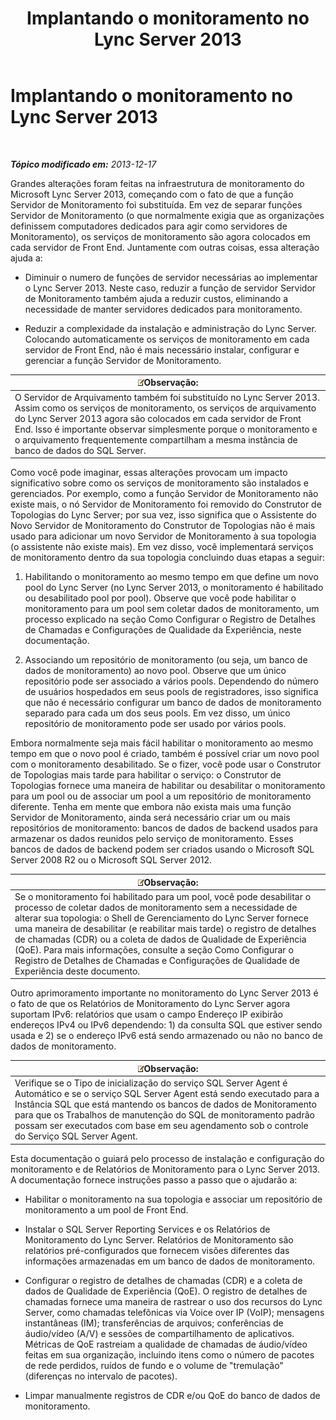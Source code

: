 ﻿---
title: Implantando o monitoramento no Lync Server 2013
TOCTitle: Implantando o monitoramento no Lync Server 2013
ms:assetid: 117f4a3e-0670-4388-a553-b9854921145f
ms:mtpsurl: https://technet.microsoft.com/pt-br/library/Gg398199(v=OCS.15)
ms:contentKeyID: 49305926
ms.date: 05/19/2016
mtps_version: v=OCS.15
ms.translationtype: HT
---

# Implantando o monitoramento no Lync Server 2013

 

_**Tópico modificado em:** 2013-12-17_

Grandes alterações foram feitas na infraestrutura de monitoramento do Microsoft Lync Server 2013, começando com o fato de que a função Servidor de Monitoramento foi substituída. Em vez de separar funções Servidor de Monitoramento (o que normalmente exigia que as organizações definissem computadores dedicados para agir como servidores de Monitoramento), os serviços de monitoramento são agora colocados em cada servidor de Front End. Juntamente com outras coisas, essa alteração ajuda a:

  - Diminuir o numero de funções de servidor necessárias ao implementar o Lync Server 2013. Neste caso, reduzir a função de servidor Servidor de Monitoramento também ajuda a reduzir custos, eliminando a necessidade de manter servidores dedicados para monitoramento.

  - Reduzir a complexidade da instalação e administração do Lync Server. Colocando automaticamente os serviços de monitoramento em cada servidor de Front End, não é mais necessário instalar, configurar e gerenciar a função Servidor de Monitoramento.

<table>
<thead>
<tr class="header">
<th><img src="images/Gg425756.note(OCS.15).gif" title="note" alt="note" />Observação:</th>
</tr>
</thead>
<tbody>
<tr class="odd">
<td>O Servidor de Arquivamento também foi substituído no Lync Server 2013. Assim como os serviços de monitoramento, os serviços de arquivamento do Lync Server 2013 agora são colocados em cada servidor de Front End. Isso é importante observar simplesmente porque o monitoramento e o arquivamento frequentemente compartilham a mesma instância de banco de dados do SQL Server.</td>
</tr>
</tbody>
</table>


Como você pode imaginar, essas alterações provocam um impacto significativo sobre como os serviços de monitoramento são instalados e gerenciados. Por exemplo, como a função Servidor de Monitoramento não existe mais, o nó Servidor de Monitoramento foi removido do Construtor de Topologias do Lync Server; por sua vez, isso significa que o Assistente do Novo Servidor de Monitoramento do Construtor de Topologias não é mais usado para adicionar um novo Servidor de Monitoramento à sua topologia (o assistente não existe mais). Em vez disso, você implementará serviços de monitoramento dentro da sua topologia concluindo duas etapas a seguir:

1.  Habilitando o monitoramento ao mesmo tempo em que define um novo pool do Lync Server (no Lync Server 2013, o monitoramento é habilitado ou desabilitado pool por pool). Observe que você pode habilitar o monitoramento para um pool sem coletar dados de monitoramento, um processo explicado na seção Como Configurar o Registro de Detalhes de Chamadas e Configurações de Qualidade da Experiência, neste documentação.

2.  Associando um repositório de monitoramento (ou seja, um banco de dados de monitoramento) ao novo pool. Observe que um único repositório pode ser associado a vários pools. Dependendo do número de usuários hospedados em seus pools de registradores, isso significa que não é necessário configurar um banco de dados de monitoramento separado para cada um dos seus pools. Em vez disso, um único repositório de monitoramento pode ser usado por vários pools.

Embora normalmente seja mais fácil habilitar o monitoramento ao mesmo tempo em que o novo pool é criado, também é possível criar um novo pool com o monitoramento desabilitado. Se o fizer, você pode usar o Construtor de Topologias mais tarde para habilitar o serviço: o Construtor de Topologias fornece uma maneira de habilitar ou desabilitar o monitoramento para um pool ou de associar um pool a um repositório de monitoramento diferente. Tenha em mente que embora não exista mais uma função Servidor de Monitoramento, ainda será necessário criar um ou mais repositórios de monitoramento: bancos de dados de backend usados para armazenar os dados reunidos pelo serviço de monitoramento. Esses bancos de dados de backend podem ser criados usando o Microsoft SQL Server 2008 R2 ou o Microsoft SQL Server 2012.

<table>
<thead>
<tr class="header">
<th><img src="images/Gg425756.note(OCS.15).gif" title="note" alt="note" />Observação:</th>
</tr>
</thead>
<tbody>
<tr class="odd">
<td>Se o monitoramento foi habilitado para um pool, você pode desabilitar o processo de coletar dados de monitoramento sem a necessidade de alterar sua topologia: o Shell de Gerenciamento do Lync Server fornece uma maneira de desabilitar (e reabilitar mais tarde) o registro de detalhes de chamadas (CDR) ou a coleta de dados de Qualidade de Experiência (QoE). Para mais informações, consulte a seção Como Configurar o Registro de Detalhes de Chamadas e Configurações de Qualidade de Experiência deste documento.</td>
</tr>
</tbody>
</table>


Outro aprimoramento importante no monitoramento do Lync Server 2013 é o fato de que os Relatórios de Monitoramento do Lync Server agora suportam IPv6: relatórios que usam o campo Endereço IP exibirão endereços IPv4 ou IPv6 dependendo: 1) da consulta SQL que estiver sendo usada e 2) se o endereço IPv6 está sendo armazenado ou não no banco de dados de monitoramento.

<table>
<thead>
<tr class="header">
<th><img src="images/Gg425756.note(OCS.15).gif" title="note" alt="note" />Observação:</th>
</tr>
</thead>
<tbody>
<tr class="odd">
<td>Verifique se o Tipo de inicialização do serviço SQL Server Agent é Automático e se o serviço SQL Server Agent está sendo executado para a Instância SQL que está mantendo os bancos de dados de Monitoramento para que os Trabalhos de manutenção do SQL de monitoramento padrão possam ser executados com base em seu agendamento sob o controle do Serviço SQL Server Agent.</td>
</tr>
</tbody>
</table>


Esta documentação o guiará pelo processo de instalação e configuração do monitoramento e de Relatórios de Monitoramento para o Lync Server 2013. A documentação fornece instruções passo a passo que o ajudarão a:

  - Habilitar o monitoramento na sua topologia e associar um repositório de monitoramento a um pool de Front End.

  - Instalar o SQL Server Reporting Services e os Relatórios de Monitoramento do Lync Server. Relatórios de Monitoramento são relatórios pré-configurados que fornecem visões diferentes das informações armazenadas em um banco de dados de monitoramento.

  - Configurar o registro de detalhes de chamadas (CDR) e a coleta de dados de Qualidade de Experiência (QoE). O registro de detalhes de chamadas fornece uma maneira de rastrear o uso dos recursos do Lync Server, como chamadas telefônicas via Voice over IP (VoIP); mensagens instantâneas (IM); transferências de arquivos; conferências de áudio/vídeo (A/V) e sessões de compartilhamento de aplicativos. Métricas de QoE rastreiam a qualidade de chamadas de áudio/vídeo feitas em sua organização, incluindo itens como o número de pacotes de rede perdidos, ruídos de fundo e o volume de "tremulação" (diferenças no intervalo de pacotes).

  - Limpar manualmente registros de CDR e/ou QoE do banco de dados de monitoramento.

